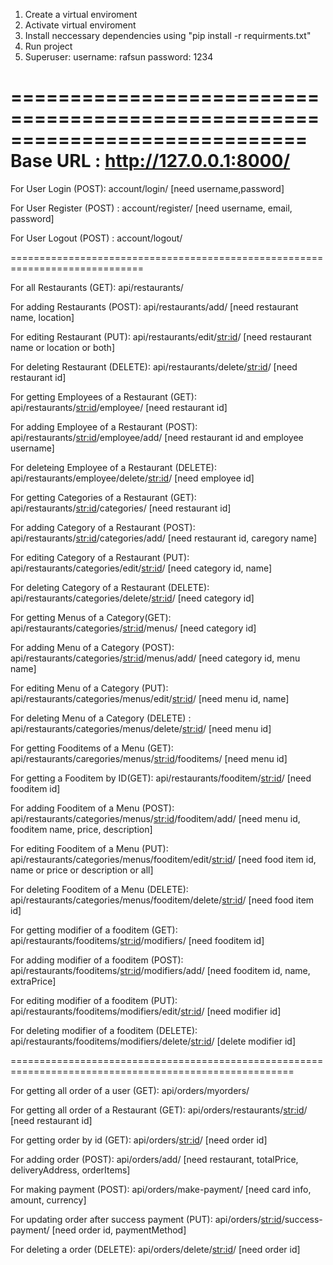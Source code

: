 1. Create a virtual enviroment
2. Activate virtual enviroment
3. Install neccessary dependencies using "pip install -r requirments.txt"
4. Run project
5. Superuser:
        username: rafsun
        password: 1234

=============================================================================
Base URL : http://127.0.0.1:8000/
=============================================================================

For User Login (POST): account/login/ [need username,password]

For User Register (POST) : account/register/ [need username, email, password]

For User Logout (POST) : account/logout/

=============================================================================

For all Restaurants (GET): api/restaurants/ 

For adding Restaurants (POST): api/restaurants/add/ [need restaurant name, location]

For editing Restaurant (PUT): api/restaurants/edit/<str:id>/ [need restaurant name or location or both]

For deleting Restaurant (DELETE): api/restaurants/delete/<str:id>/ [need restaurant id]

For getting Employees of a Restaurant (GET): api/restaurants/<str:id>/employee/ [need restaurant id]

For adding Employee of a Restaurant (POST): api/restaurants/<str:id>/employee/add/ [need restaurant id and employee username]

For deleteing Employee of a Restaurant (DELETE): api/restaurants/employee/delete/<str:id>/ [need employee id]

For getting Categories of a Restaurant (GET): api/restaurants/<str:id>/categories/ [need restaurant id]

For adding Category of a Restaurant (POST): api/restaurants/<str:id>/categories/add/ [need restaurant id, caregory name]

For editing Category of a Restaurant (PUT): api/restaurants/categories/edit/<str:id>/ [need category id, name]

For deleting Category of a Restaurant (DELETE): api/restaurants/categories/delete/<str:id>/ [need category id]

For getting Menus of a Category(GET): api/restaurants/categories/<str:id>/menus/ [need category id]

For adding Menu of a Category (POST): api/restaurants/categories/<str:id>/menus/add/ [need category id, menu name]

For editing Menu of a Category (PUT): api/restaurants/categories/menus/edit/<str:id>/ [need menu id, name]

For deleting Menu of a Category (DELETE) : api/restaurants/categories/menus/delete/<str:id>/ [need menu id]

For getting Fooditems of a Menu (GET): api/restaurants/caregories/menus/<str:id>/fooditems/ [need menu id]

For getting a Fooditem by ID(GET): api/restaurants/fooditem/<str:id>/ [need fooditem id]

For adding Fooditem of a Menu (POST): api/restaurants/categories/menus/<str:id>/fooditem/add/ [need menu id, fooditem name, price, description]

For editing Fooditem of a Menu (PUT): api/restaurants/categories/menus/fooditem/edit/<str:id>/ [need food item id, name or price or description or all]

For deleting Fooditem of a Menu (DELETE): api/restaurants/categories/menus/fooditem/delete/<str:id>/ [need food item id]

For getting modifier of a fooditem (GET): api/restaurants/fooditems/<str:id>/modifiers/ [need fooditem id]

For adding modifier of a fooditem (POST): api/restaurants/fooditems/<str:id>/modifiers/add/ [need fooditem id, name, extraPrice]

For editing modifier of a fooditem (PUT): api/restaurants/fooditems/modifiers/edit/<str:id>/ [need modifier id]

For deleting modifier of a fooditem (DELETE): api/restaurants/fooditems/modifiers/delete/<str:id>/ [delete modifier id]

=======================================================================================================

For getting all order of a user (GET): api/orders/myorders/

For getting all order of a Restaurant (GET): api/orders/restaurants/<str:id>/ [need restaurant id]

For getting order by id (GET): api/orders/<str:id>/ [need order id]

For adding order (POST): api/orders/add/ [need restaurant, totalPrice, deliveryAddress, orderItems]

For making payment (POST): api/orders/make-payment/ [need card info, amount, currency]

For updating order after success payment (PUT): api/orders/<str:id>/success-payment/ [need order id, paymentMethod]

For deleting a order (DELETE): api/orders/delete/<str:id>/ [need order id]
